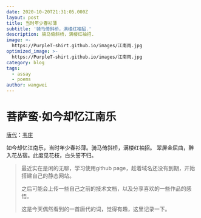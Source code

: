 ```yaml
---
date: 2020-10-20T21:31:05.000Z
layout: post
title: 当时年少春衫薄
subtitle: '骑马倚斜桥，满楼红袖招.'
description: 骑马倚斜桥，满楼红袖招.
image: >-
  https://PurpleT-shirt.github.io/images/江南雨.jpg
optimized_image: >-
  https://PurpleT-shirt.github.io/images/江南雨.jpg
category: blog
tags:
  - assay
  - poems
author: wangwei
---
```


# 菩萨蛮·如今却忆江南乐

[唐代](https://so.gushiwen.cn/shiwen/default.aspx?cstr=唐代)：[韦庄](https://so.gushiwen.cn/authorv_7ce628a673ef.aspx)

如今却忆江南乐，当时年少春衫薄。骑马倚斜桥，满楼红袖招。
翠屏金屈曲，醉入花丛宿。此度见花枝，白头誓不归。

> 最近实在是闲的无聊，学习使用github page，趁着域名还没有到期，开始搭建自己的静态网站。
>
> 之后可能会上传一些自己之前的技术文档，以及分享喜欢的一些作品的感悟。
>
> 这是今天偶然看到的一首唐代的词，觉得有趣，这里记录一下。
